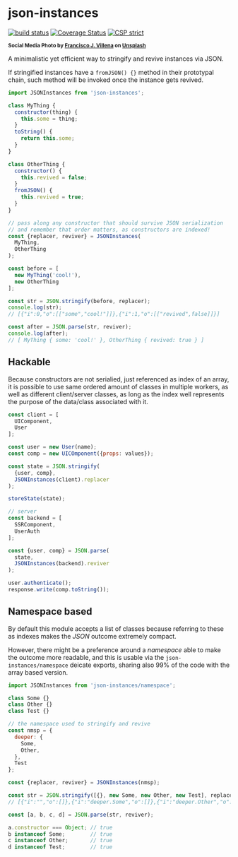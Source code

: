 # json-instances

[![build status](https://github.com/WebReflection/json-instances/actions/workflows/node.js.yml/badge.svg)](https://github.com/WebReflection/json-instances/actions) [![Coverage Status](https://coveralls.io/repos/github/WebReflection/json-instances/badge.svg?branch=main)](https://coveralls.io/github/WebReflection/json-instances?branch=main) [![CSP strict](https://webreflection.github.io/csp/strict.svg)](https://webreflection.github.io/csp/#-csp-strict)

<sup>**Social Media Photo by [Francisco J. Villena](https://unsplash.com/@villena_francis) on [Unsplash](https://unsplash.com/)**</sup>

A minimalistic yet efficient way to stringify and revive instances via JSON.

If stringified instances have a `fromJSON() {}` method in their prototypal chain, such method will be invoked once the instance gets revived.

```js
import JSONInstances from 'json-instances';

class MyThing {
  constructor(thing) {
    this.some = thing;
  }
  toString() {
    return this.some;
  }
}

class OtherThing {
  constructor() {
    this.revived = false;
  }
  fromJSON() {
    this.revived = true;
  }
}

// pass along any constructor that should survive JSON serialization
// and remember that order matters, as constructors are indexed!
const {replacer, reviver} = JSONInstances(
  MyThing,
  OtherThing
);

const before = [
  new MyThing('cool!'),
  new OtherThing
];

const str = JSON.stringify(before, replacer);
console.log(str);
// [{"i":0,"o":[["some","cool!"]]},{"i":1,"o":[["revived",false]]}]

const after = JSON.parse(str, reviver);
console.log(after);
// [ MyThing { some: 'cool!' }, OtherThing { revived: true } ]
```

## Hackable

Because constructors are not serialied, just referenced as index of an array, it is possible to use same ordered amount of classes in multiple workers, as well as different client/server classes, as long as the index well represents the purpose of the data/class associated with it.

```js
const client = [
  UIComponent,
  User
];

const user = new User(name);
const comp = new UICOmponent({props: values});

const state = JSON.stringify(
  {user, comp},
  JSONInstances(client).replacer
);

storeState(state);

// server
const backend = [
  SSRComponent,
  UserAuth
];

const {user, comp} = JSON.parse(
  state,
  JSONInstances(backend).reviver
);

user.authenticate();
response.write(comp.toString());
```

## Namespace based

By default this module accepts a list of classes because referring to these as indexes makes the *JSON* outcome extremely compact.

However, there might be a preference around a *namespace* able to make the outcome more readable, and this is usable via the `json-instances/namespace` deicate exports, sharing also 99% of the code with the array based version.

```js
import JSONInstances from 'json-instances/namespace';

class Some {}
class Other {}
class Test {}

// the namespace used to stringify and revive
const nmsp = {
  deeper: {
    Some,
    Other,
  },
  Test
};

const {replacer, reviver} = JSONInstances(nmsp);

const str = JSON.stringify([{}, new Some, new Other, new Test], replacer);
// [{"i":"","o":[]},{"i":"deeper.Some","o":[]},{"i":"deeper.Other","o":[]},{"i":"Test","o":[]}]

const [a, b, c, d] = JSON.parse(str, reviver);

a.constructor === Object; // true
b instanceof Some;        // true
c instanceof Other;       // true
d instanceof Test;        // true
```
